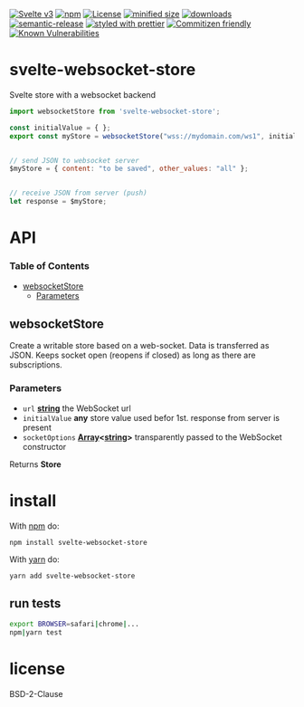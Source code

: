[![Svelte v3](https://img.shields.io/badge/svelte-v3-orange.svg)](https://svelte.dev)
[![npm](https://img.shields.io/npm/v/svelte-websocket-store.svg)](https://www.npmjs.com/package/svelte-websocket-store)
[![License](https://img.shields.io/badge/License-BSD%203--Clause-blue.svg)](https://opensource.org/licenses/BSD-3-Clause)
[![minified size](https://badgen.net/bundlephobia/min/svelte-websocket-store)](https://bundlephobia.com/result?p=svelte-websocket-store)
[![downloads](http://img.shields.io/npm/dm/svelte-websocket-store.svg?style=flat-square)](https://npmjs.org/package/svelte-websocket-store)
[![semantic-release](https://img.shields.io/badge/%20%20%F0%9F%93%A6%F0%9F%9A%80-semantic--release-e10079.svg)](https://github.com/arlac77/svelte-websocket-store.git)
[![styled with prettier](https://img.shields.io/badge/styled_with-prettier-ff69b4.svg)](https://github.com/prettier/prettier)
[![Commitizen friendly](https://img.shields.io/badge/commitizen-friendly-brightgreen.svg)](http://commitizen.github.io/cz-cli/)
[![Known Vulnerabilities](https://snyk.io/test/github/arlac77/svelte-websocket-store/badge.svg)](https://snyk.io/test/github/arlac77/svelte-websocket-store)

# svelte-websocket-store

Svelte store with a websocket backend

```js
import websocketStore from 'svelte-websocket-store';

const initialValue = { };
export const myStore = websocketStore("wss://mydomain.com/ws1", initialValue, ['option 1', 'option 2']);


// send JSON to websocket server
$myStore = { content: "to be saved", other_values: "all" };


// receive JSON from server (push)
let response = $myStore;
```

# API

<!-- Generated by documentation.js. Update this documentation by updating the source code. -->

### Table of Contents

-   [websocketStore](#websocketstore)
    -   [Parameters](#parameters)

## websocketStore

Create a writable store based on a web-socket.
Data is transferred as JSON.
Keeps socket open (reopens if closed) as long as there are subscriptions.

### Parameters

-   `url` **[string](https://developer.mozilla.org/docs/Web/JavaScript/Reference/Global_Objects/String)** the WebSocket url
-   `initialValue` **any** store value used befor 1st. response from server is present
-   `socketOptions` **[Array](https://developer.mozilla.org/docs/Web/JavaScript/Reference/Global_Objects/Array)&lt;[string](https://developer.mozilla.org/docs/Web/JavaScript/Reference/Global_Objects/String)>** transparently passed to the WebSocket constructor

Returns **Store** 

# install

With [npm](http://npmjs.org) do:

```shell
npm install svelte-websocket-store
```

With [yarn](https://yarnpkg.com) do:

```shell
yarn add svelte-websocket-store
```

## run tests

```sh
export BROWSER=safari|chrome|...
npm|yarn test
```

# license

BSD-2-Clause
